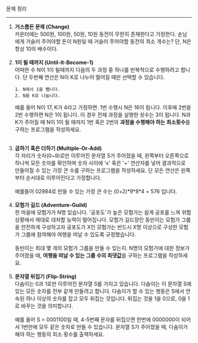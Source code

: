 문제 정리

---
<ol> 
<li> <b>거스름돈 문제 (Change)</b>
<br>
카운터에는 500원, 100원, 50원, 10원 동전이 무한히 존재한다고 가정한다.
손님에게 거슬러 주어야할 돈이 N원일 때 거슬러 주어야할 동전의 최소 개수는?
단, N은 항상 10의 배수이다.
<br><br>

<li> <b>1이 될 때까지 (Until-It-Become-1)</b>
<br>
어떠한 수 N이 1이 될때까지 다음의 두 과정 중 하나를 반복적으로 수행하려고 합니다. 단 두번째 연산은 N이 K로 나누어 떨어질 때만 선택할 수 있습니다.

```    
1. N에서 1을 뺍니다.
2. N을 K로 나눕니다.
```
예를 들어 N이 17, K가 4라고 가정하면. 1번 수행시 N은 16이 됩니다. 이후에 2번을 2번 수행하면 N은 1이 됩니다. 이 경우 전체 과정을 실행한 쇳수는 3이 됩니다. N과 K가 주어질 때 N이 1이 될 때까지 1번 혹은 2번의 **과정을 수행해야 하는 최소횟수**를 구하는 프로그램을 작성하세요.
<br><br>

<li> <b>곱하기 혹은 더하기 (Multiple-Or-Add)</b>
<br>
각 자리가 숫자(0~9)로만 이루어진 문자열 S가 주어졌을 때, 왼쪽부터 오른쪽으로 하나씩 모든 숫자를 확인하며 숫자 사이에 'x' 혹은 '+' 연산자를 넣어 결과적으로 만들어질 수 있는 가장 큰 수를 구하는 프로그램을 작성하세요. 단 모든 연산은 왼쪽부터 순서대로 이루어진다고 가정합니다.
<br><br>
예를들어 02984로 만들 수 있는 가장 큰 수는 (0+2)*9*8*4 = 576 입니다.
<br><br>

<li> <b>모험가 길드 (Adventure-Guild)</b>
<br>
한 마을에 모험가가 N명 있습니다. '공포도'가 높은 모험가는 쉽게 공포를 느껴 위험 상황에서 제대로 대처할 능력이 떨어집니다. 모험가 길드장인 동빈이는 모험가 그룹을 안전하게 구성하고자 공포도가 X인 모험가는 반드시 X명 이상으로 구성한 모험가 그룹에 참여해야 여행을 떠날 수 있도록 규정했습니다.
<br><br>
동빈이는 최대 몇 개의 모험가 그룹을 만들 수 있는지. N명의 모험가에 대한 정보가 주어졌을 때, <b>여행을 떠날 수 있는 그룹 수의 최댓값</b>을 구하는 프로그램을 작성하세요.
<br><br>

<li> <b>문자열 뒤집기 (Flip-String)</b>
<br>
다솜이는 0과 1로만 이루어진 문자열 S를 가지고 있습니다. 다솜이는 이 문자열 S에 있는 모든 숫자를 전부 같게 만들려고 합니다. 다솜이가 할 수 있는 행동은 S에서 연속된 하나 이상의 숫자를 잡고 모두 뒤집는 것입니다.  뒤집는 것을 1을 0으로, 0을 1로 바꾸는 것을 의미합니다.
<br><br>
예를 들어 S = 0001100일 때, 4-5번째 문자를 뒤집으면 한번에 0000000이 되어서 1번만에 모두 같은 숫자로 만들 수 있습니다.
문자열 S가 주어졌을 때, 다솜이가 해야 하는 행동의 최소 횟수를 출력하세요.
</ol>